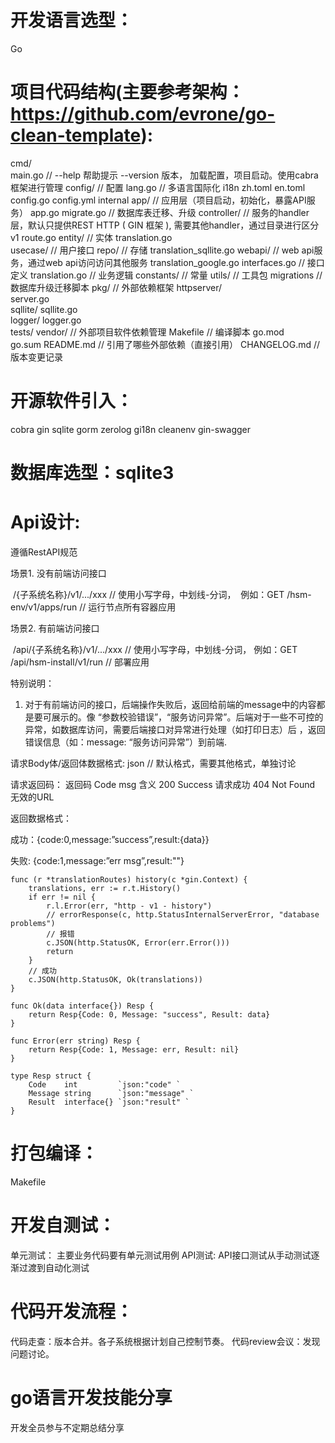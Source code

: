 # 开发语言选型：
Go

# 项目代码结构(主要参考架构： https://github.com/evrone/go-clean-template):
cmd/	
    main.go              //  --help  帮助提示  --version 版本， 加载配置，项目启动。使用cabra框架进行管理
config/                  //  配置
    lang.go              //  多语言国际化
    i18n
        zh.toml
        en.toml
    config.go
    config.yml
internal
    app/                 // 应用层（项目启动，初始化，暴露API服务）
        app.go
        migrate.go       // 数据库表迁移、升级
    controller/          // 服务的handler层，默认只提供REST HTTP ( GIN 框架 ), 需要其他handler，通过目录进行区分
        v1
            route.go
    entity/              // 实体
        translation.go   
    usecase/             // 用户接口
        repo/            // 存储
            translation_sqllite.go
        webapi/          // web api服务，通过web api访问访问其他服务
            translation_google.go
        interfaces.go    // 接口定义
        translation.go   // 业务逻辑
    constants/           // 常量
    utils/               // 工具包
migrations               // 数据库升级迁移脚本
pkg/                     // 外部依赖框架
    httpserver/          
        server.go        
    sqllite/
        sqllite.go       
    logger/
        logger.go        
tests/
vendor/                   // 外部项目软件依赖管理
Makefile                  // 编译脚本
go.mod                     
go.sum
README.md                 // 引用了哪些外部依赖（直接引用）
CHANGELOG.md              // 版本变更记录

# 开源软件引入：
cobra
gin
sqlite
gorm
zerolog
gi18n
cleanenv
gin-swagger

# 数据库选型：sqlite3

# Api设计:
遵循RestAPI规范

场景1.  没有前端访问接口

​    /{子系统名称}/v1/.../xxx                             // 使用小写字母，中划线-分词，
​    例如：GET /hsm-env/v1/apps/run          // 运行节点所有容器应用 

场景2.  有前端访问接口

​    /api/{子系统名称}/v1/.../xxx                      // 使用小写字母，中划线-分词，
​    例如：GET /api/hsm-install/v1/run         // 部署应用 

特别说明：

 1. 对于有前端访问的接口，后端操作失败后，返回给前端的message中的内容都是要可展示的。像 “参数校验错误”，“服务访问异常”。后端对于一些不可控的异常，如数据库访问，需要后端接口对异常进行处理（如打印日志）后 ，返回错误信息（如：message: “服务访问异常”）到前端. 

    

请求Body体/返回体数据格式: json               // 默认格式，需要其他格式，单独讨论

请求返回码：
    返回码	Code	     msg	         含义
    200	                     Success            请求成功
    404	                     Not Found	    无效的URL

返回数据格式：

   成功：{code:0,message:”success”,result:{data}}

   失败:   {code:1,message:”err msg”,result:""}

```
func (r *translationRoutes) history(c *gin.Context) {
	translations, err := r.t.History()
	if err != nil {
		r.l.Error(err, "http - v1 - history")
		// errorResponse(c, http.StatusInternalServerError, "database problems")
		// 报错
		c.JSON(http.StatusOK, Error(err.Error()))
		return
	}
	// 成功
	c.JSON(http.StatusOK, Ok(translations))
}

func Ok(data interface{}) Resp {
	return Resp{Code: 0, Message: "success", Result: data}
}

func Error(err string) Resp {
	return Resp{Code: 1, Message: err, Result: nil}
}

type Resp struct {
	Code    int         `json:"code" `
	Message string      `json:"message" `
	Result  interface{} `json:"result" `
}
```




# 打包编译：
Makefile


# 开发自测试：
单元测试： 主要业务代码要有单元测试用例
API测试:   API接口测试从手动测试逐渐过渡到自动化测试


# 代码开发流程：
代码走查：版本合并。各子系统根据计划自己控制节奏。
代码review会议：发现问题讨论。

# go语言开发技能分享
开发全员参与不定期总结分享